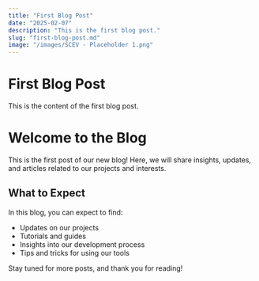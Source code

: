 ```yaml
---
title: "First Blog Post"
date: "2025-02-07"
description: "This is the first blog post."
slug: "first-blog-post.md"
image: "/images/SCEV - Placeholder 1.png" 
---
```


# First Blog Post

This is the content of the first blog post.

# Welcome to the Blog

This is the first post of our new blog! Here, we will share insights, updates, and articles related to our projects and interests.

## What to Expect

In this blog, you can expect to find:

- Updates on our projects
- Tutorials and guides
- Insights into our development process
- Tips and tricks for using our tools

Stay tuned for more posts, and thank you for reading!
